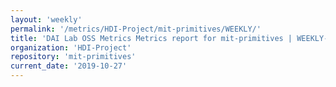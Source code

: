 ```yaml
---
layout: 'weekly'
permalink: '/metrics/HDI-Project/mit-primitives/WEEKLY/'
title: 'DAI Lab OSS Metrics Metrics report for mit-primitives | WEEKLY-REPORT-2019-10-27'
organization: 'HDI-Project'
repository: 'mit-primitives'
current_date: '2019-10-27'
---
```

